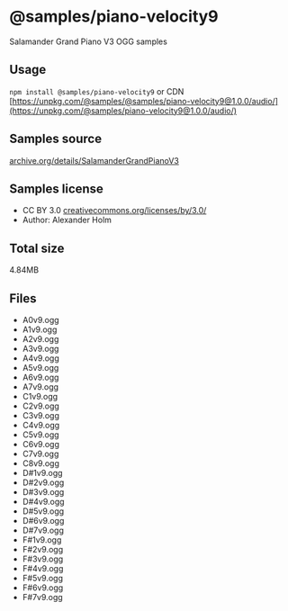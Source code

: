 # @samples/piano-velocity9

Salamander Grand Piano V3 OGG samples

## Usage

`npm install @samples/piano-velocity9` or CDN [https://unpkg.com/@samples/@samples/piano-velocity9@1.0.0/audio/](https://unpkg.com/@samples/piano-velocity9@1.0.0/audio/)

## Samples source

[archive.org/details/SalamanderGrandPianoV3](https://archive.org/details/SalamanderGrandPianoV3)

## Samples license

- CC BY 3.0 [creativecommons.org/licenses/by/3.0/](http://creativecommons.org/licenses/by/3.0/)
- Author: Alexander Holm 

## Total size

4.84MB

## Files

- A0v9.ogg
- A1v9.ogg
- A2v9.ogg
- A3v9.ogg
- A4v9.ogg
- A5v9.ogg
- A6v9.ogg
- A7v9.ogg
- C1v9.ogg
- C2v9.ogg
- C3v9.ogg
- C4v9.ogg
- C5v9.ogg
- C6v9.ogg
- C7v9.ogg
- C8v9.ogg
- D#1v9.ogg
- D#2v9.ogg
- D#3v9.ogg
- D#4v9.ogg
- D#5v9.ogg
- D#6v9.ogg
- D#7v9.ogg
- F#1v9.ogg
- F#2v9.ogg
- F#3v9.ogg
- F#4v9.ogg
- F#5v9.ogg
- F#6v9.ogg
- F#7v9.ogg